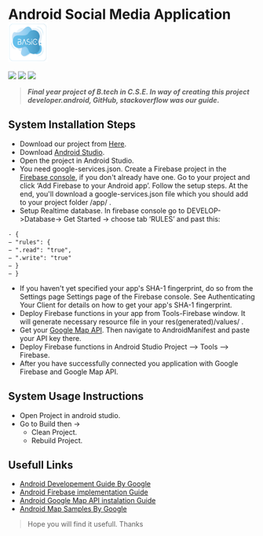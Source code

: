 # Android Social Media Application <img src="/app/src/main/ic_launcher-playstore.png" alt="Android Social Media Application" width="80" align="center"/>

<img src="https://img.shields.io/github/issues/DrkXo/Android-Social-Media-Application"/> <img src="https://img.shields.io/github/license/DrkXo/Android-Social-Media-Application?logo=MIT"/> <img src="https://img.shields.io/github/stars/DrkXo/Android-Social-Media-Application"/>
> ***Final year project of B.tech in C.S.E. In way of creating this project developer.android, GitHub, stackoverflow was our guide.***
 
## System Installation Steps
- Download our project from [Here](https://github.com/DrkXo/Android-Social-Media-Application).
- Download [Android Studio](https://developer.android.com/studio).
- Open the project in Android Studio.
- You need google-services.json. Create a Firebase project in the [Firebase console](https://console.firebase.google.com), if you don't already have one. Go to your
project and click ‘Add Firebase to your Android app’. Follow the setup steps. At
the end, you'll download a google-services.json file which you should add to your
project folder /app/ .
- Setup Realtime database. In firebase console go to DEVELOP->Database-> Get
Started -> choose tab ‘RULES’ and past this:
 ```
- {
− "rules": {
− ".read": "true",
− ".write": "true"
− }
− }
```
- If you haven't yet specified your app's SHA-1 fingerprint, do so from the Settings
page Settings page of the Firebase console. See Authenticating Your Client for
details on how to get your app's SHA-1 fingerprint.
- Deploy Firebase functions in your app from Tools-Firebase window. It will
generate necessary resource file in your res(generated)/values/ .
- Get your [Google Map API](https://console.cloud.google.com). Then
navigate to AndroidManifest and paste your API key there.
- Deploy Firebase functions in Android Studio Project –> Tools –> Firebase.
- After you have successfully connected you application with Google Firebase and
Google Map API.
## System Usage Instructions
- Open Project in android studio.
- Go to Build then ->
  - Clean Project.
  - Rebuild Project.
## Usefull Links
- [Android Developement Guide By Google](https://developer.android.com/guide)
- [Android Firebase implementation Guide](https://firebase.google.com/docs/android/setup)
- [Android Google Map API instalation Guide](https://developers.google.com/maps/documentation/android-sdk/get-api-key)
- [Android Map Samples By Google](https://developers.google.com/maps/documentation/javascript/examples)
> Hope you will find it usefull. Thanks

